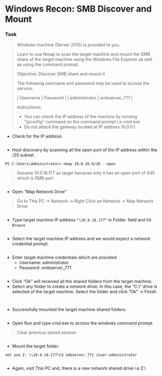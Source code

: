 # Windows Recon: SMB Discover and Mount

### Task

> Windows machine (Server 2012) is provided to you.
>
> Learn to use Nmap to scan the target machine and mount the SMB share of the target machine using the Windows File Explorer as well as using the command prompt.
>
> Objective: Discover SMB share and mount it
>
> The following username and password may be used to access the service:
>
> \| Username | Password | | administrator | smbserver\_771 |
>
> Instructions:
>
> * You can check the IP address of the machine by running "ipconfig" command on the command prompt i.e cmd.exe
> * Do not attack the gateway located at IP address 10.0.0.1



* Check for the IP address

<figure><img src="../../../../../.gitbook/assets/image (52).png" alt=""><figcaption></figcaption></figure>

* Host discovery by scanning all the open port of the IP address within the /20 subnet

```
PS C:\Users\Administrator> nmap 10.0.26.0/20 --open
```

> Assume 10.0.18.177 as target because only it has an open port of 445 which is SMB port

<figure><img src="../../../../../.gitbook/assets/image (53).png" alt=""><figcaption></figcaption></figure>

* Open “Map Network Drive”

> Go to This PC → Network → Right Click on Network → Map Network Drive

<figure><img src="../../../../../.gitbook/assets/image (46) (1).png" alt=""><figcaption></figcaption></figure>

* Type target machine IP address `“\10.0.18.177”` in Folder: field and hit `Browse`

<figure><img src="../../../../../.gitbook/assets/image (54).png" alt=""><figcaption></figcaption></figure>

* Select the target machine IP address and we would expect a network credential prompt.&#x20;

<figure><img src="../../../../../.gitbook/assets/image (55).png" alt=""><figcaption></figcaption></figure>

* Enter target machine credentials which are provided
  * Username: administrator
  * Password: smbserver\_771

<figure><img src="../../../../../.gitbook/assets/image (49) (1).png" alt=""><figcaption></figcaption></figure>

* Click “Ok”  will received all the shared folders from the target machine.&#x20;
* Select any folder to create a network drive. In this case,  the “C:\” drive is selected of the target machine. Select the folder and click “Ok” → Finish

<figure><img src="../../../../../.gitbook/assets/image (56).png" alt=""><figcaption></figcaption></figure>

<figure><img src="../../../../../.gitbook/assets/image (57).png" alt=""><figcaption></figcaption></figure>

* Successfully mounted the target machine shared folders.

<figure><img src="../../../../../.gitbook/assets/image (58).png" alt=""><figcaption></figcaption></figure>

* Open Run and type cmd.exe to access the windows command prompt.

> Clear previous stored session

<figure><img src="../../../../../.gitbook/assets/image (59).png" alt=""><figcaption></figcaption></figure>

* Mount the target folder.

```
net use Z: \\10.0.18.177\C$ smbserver_771 /user:administrator
```

<figure><img src="../../../../../.gitbook/assets/image (60).png" alt=""><figcaption></figcaption></figure>

* Again, visit This PC and, there is a new network shared drive i.e Z:\\

<figure><img src="../../../../../.gitbook/assets/image (61).png" alt=""><figcaption></figcaption></figure>




